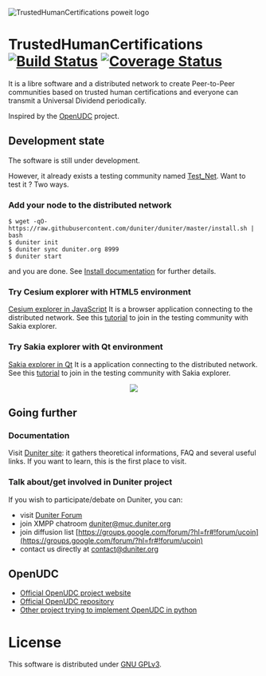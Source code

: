 ![TrustedHumanCertifications poweit logo](https://ipfs.pics/ipfs/QmUK7u7M1tszJZ9fo5Y22jYAP5PiEGNF3Fo2GtUd6WPWAE)

# TrustedHumanCertifications [![Build Status](https://api.travis-ci.org/duniter/duniter.png)](https://travis-ci.org/duniter/duniter) [![Coverage Status](https://coveralls.io/repos/duniter/duniter/badge.svg?branch=master&service=github)](https://coveralls.io/github/duniter/duniter?branch=master)

It is a libre software and a distributed network to create Peer-to-Peer communities based on trusted human certifications and everyone can transmit a Universal Dividend periodically.

Inspired by the [OpenUDC](https://github.com/Open-UDC/open-udc) project.

## Development state

The software is still under development.

However, it already exists a testing community named [Test_Net](https://forum.duniter.org/t/join-our-new-testnet-currency/813). Want to test it ? Two ways.

### Add your node to the distributed network

```
$ wget -qO- https://raw.githubusercontent.com/duniter/duniter/master/install.sh | bash
$ duniter init
$ duniter sync duniter.org 8999
$ duniter start
```

and you are done. 
See [Install documentation](https://github.com/duniter/duniter/wiki/Install-Duniter-node) for further details.

### Try Cesium explorer with HTML5 environment

[Cesium explorer in JavaScript](http://cesium.duniter.fr)
It is a browser application connecting to the distributed network. 
See this [tutorial](https://forum.duniter.org/t/join-our-new-testnet-currency/813) to join in the testing community with Sakia explorer.


### Try Sakia explorer with Qt environment

[Sakia explorer in Qt](http://sakia-wallet.org)
It is a application connecting to the distributed network. 
See this [tutorial](https://forum.duniter.org/t/join-our-new-testnet-currency/813) to join in the testing community with Sakia explorer.

<p align="center"> <img src="http://sakia-wallet.org/img/Dividends.png" /> </p>


## Going further

### Documentation

Visit [Duniter site](https://duniter.org): it gathers theoretical informations, FAQ and several useful links. If you want to learn, this is the first place to visit.

### Talk about/get involved in Duniter project

If you wish to participate/debate on Duniter, you can:

* visit [Duniter Forum](http://forum.duniter.org)
* join XMPP chatroom [duniter@muc.duniter.org](https://jappix.com/)
* join diffusion list [https://groups.google.com/forum/?hl=fr#!forum/ucoin](https://groups.google.com/forum/?hl=fr#!forum/ucoin)
* contact us directly at [contact@duniter.org](mailto:contact@duniter.org)


## OpenUDC

* [Official OpenUDC project website](http://www.openudc.org)
* [Official OpenUDC repository](https://github.com/Open-UDC/open-udc)
* [Other project trying to implement OpenUDC in python](https://github.com/canercandan/django-openudc)

# License

This software is distributed under [GNU GPLv3](https://raw.github.com/duniter/duniter/master/LICENSE).
